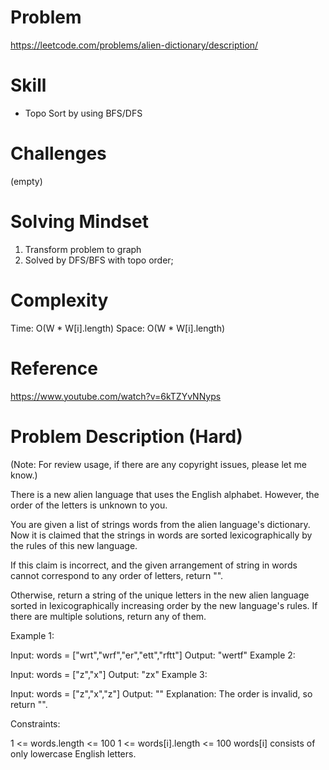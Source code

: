 
# Problem
https://leetcode.com/problems/alien-dictionary/description/

# Skill
- Topo Sort by using BFS/DFS

# Challenges
(empty)

# Solving Mindset
1. Transform problem to graph
2. Solved by DFS/BFS with topo order;

# Complexity
Time: O(W * W[i].length)
Space: O(W * W[i].length)

# Reference
https://www.youtube.com/watch?v=6kTZYvNNyps




# Problem Description (Hard)
(Note: For review usage, if there are any copyright issues, please let me know.)

There is a new alien language that uses the English alphabet. However, the order of the letters is unknown to you.

You are given a list of strings words from the alien language's dictionary. Now it is claimed that the strings in words are 
sorted lexicographically by the rules of this new language.

If this claim is incorrect, and the given arrangement of string in words cannot correspond to any order of letters, return "".

Otherwise, return a string of the unique letters in the new alien language sorted in lexicographically increasing order by the new language's rules. If there are multiple solutions, return any of them.


Example 1:

Input: words = ["wrt","wrf","er","ett","rftt"]
Output: "wertf"
Example 2:

Input: words = ["z","x"]
Output: "zx"
Example 3:

Input: words = ["z","x","z"]
Output: ""
Explanation: The order is invalid, so return "".
 

Constraints:

1 <= words.length <= 100
1 <= words[i].length <= 100
words[i] consists of only lowercase English letters.
